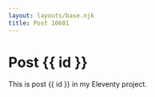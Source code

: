 ```yaml
---
layout: layouts/base.njk
title: Post 10601
---
```


# Post {{ id }}

This is post {{ id }} in my Eleventy project.
